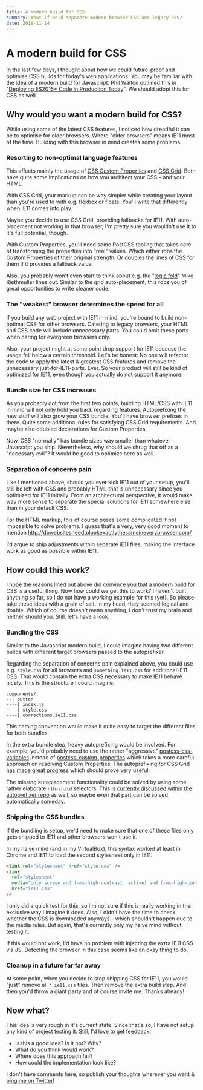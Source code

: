 ```yaml
---
title: A modern build for CSS
summary: What if we'd separate modern browser CSS and legacy CSS?
date: 2018-11-14
---
```


# A modern build for CSS

In the last few days, I thought about how we could future-proof and optimise CSS builds for today's web applications. You may be familiar with the idea of a modern build for Javascript. Phil Walton outlined this in "[Deploying ES2015+ Code in Production Today](https://philipwalton.com/articles/deploying-es2015-code-in-production-today/)". We should adopt this for CSS as well.

## Why would you want a modern build for CSS?

While using some of the latest CSS features, I noticed how dreadful it can be to optimise for older browsers. Where "older browsers" means IE11 most of the time. Building with this browser in mind creates some problems.

### Resorting to non-optimal language features

This affects mainly the usage of [CSS Custom Properties](https://developer.mozilla.org/en-US/docs/Web/CSS/--*) and [CSS Grid](https://developer.mozilla.org/en-US/docs/Web/CSS/grid). Both have quite some implications on how you architect your CSS – and your HTML.

With CSS Grid, your markup can be way simpler while creating your layout than you're used to with e.g. flexbox or floats. You'll write that differently when IE11 comes into play.

Maybe you decide to use CSS Grid, providing fallbacks for IE11. With auto-placement not working in that browser, I'm pretty sure you wouldn't use it to it's full potential, though.

With Custom Properties, you'll need some PostCSS tooling that takes care of transforming the properties into "real" values. Which either robs the Custom Properties of their original strength. Or doubles the lines of CSS for them if it provides a fallback value.

Also, you probably won't even start to think about e.g. the "[logic fold](https://www.smashingmagazine.com/2018/05/css-custom-properties-strategy-guide/#the-logic-fold)" Mike Riethmuller lines out. Similar to the grid auto-placement, this robs you of great opportunities to write cleaner code.

### The "weakest" browser determines the speed for all

If you build any web project with IE11 in mind, you're bound to build non-optimal CSS for other browsers. Catering to legacy browsers, your HTML and CSS code will include unnecessary parts. You could omit these parts when caring for evergreen browsers only.

Also, your project might at some point drop support for IE11 because the usage fell below a certain threshold. Let's be honest: No one will refactor the code to apply the latest & greatest CSS features and remove the unnecessary just-for-IE11-parts. Ever. So your product will still be kind of optimized for IE11, even though you actually do not support it anymore.

### Bundle size for CSS increases

As you probably got from the first two points, building HTML/CSS with IE11 in mind will not only hold you back regarding features. Autoprefixing the new stuff will also grow your CSS bundle. You'll have browser prefixes in there. Quite some additional rules for satisfying CSS Grid requirements. And maybe also doubled declarations for Custom Properties.

Now, CSS "normally" has bundle sizes way smaller than whatever Javascript you ship. Nevertheless, why should we shrug that off as a "necessary evil"? It would be good to optimize here as well.

### Separation of ~~concerns~~ pain

Like I mentioned above, should you ever kick IE11 out of your setup, you'll still be left with CSS and probably HTML that is unnecessary since you optimized for IE11 initially. From an architectural perspective, it would make way more sense to separate the special solutions for IE11 somewhere else than in your default CSS.

For the HTML markup, this of course poses some complicated if not impossible to solve problems. I guess that's a very, very good moment to mention http://dowebsitesneedtolookexactlythesameineverybrowser.com/

I'd argue to ship adjustments within separate IE11 files, making the interface work as good as possible within IE11.

## How could this work?

I hope the reasons lined out above did convince you that a modern build for CSS is a useful thing. Now how could we get this to work? I haven't built anything so far, so I do not have a working example for this (yet). So please take these ideas with a grain of salt. In my head, they seemed logical and doable. Which of course doesn't mean anything, I don't trust my brain and neither should you. Still, let's have a look.

### Bundling the CSS

Similar to the Javascript modern build, I could imagine having two different builds with different target browsers passed to the autoprefixer.

Regarding the separation of ~~concerns~~ pain explained above, you could use e.g. `style.css` for all browsers and `something.ie11.css` for additional IE11 CSS. That would contain the extra CSS necessary to make IE11 behave nicely. This is the structure I could imagine:

```
components/
--| button
----| index.js
----| style.css
----| corrections.ie11.css
```

This naming convention would make it quite easy to target the different files for both bundles.

In the extra bundle step, heavy autoprefixing would be involved. For example, you'd probably need to use the rather "aggressive" [postcss-css-variables](https://github.com/MadLittleMods/postcss-css-variables) instead of [postcss-custom-properties](https://github.com/postcss/postcss-custom-properties) which takes a more careful approach on resolving Custom Properties. The autoprefixing for CSS Grid [has made great progress](https://css-tricks.com/css-grid-in-ie-css-grid-and-the-new-autoprefixer/#article-header-id-2) which should prove very useful.

The missing autoplacement functionality could be solved by using some rather elaborate `nth-child` selectors. This [is currently discussed within the autoprefixer repo](https://github.com/postcss/autoprefixer/issues/1148) as well, so maybe even that part can be solved automatically [someday](https://www.youtube.com/watch?v=QfaTbTsgGow#t=0m32s).

### Shipping the CSS bundles

If the bundling is setup, we'd need to make sure that one of these files only gets shipped to IE11 and other browsers won't use it.

In my naive mind (and in my VirtualBox), this syntax worked at least in Chrome and IE11 to load the second stylesheet only in IE11:

```html
<link rel="stylesheet" href="style.css" />
<link
  rel="stylesheet"
  media="only screen and (-ms-high-contrast: active) and (-ms-high-contrast: none)"
  href="ie11.css"
/>
```

I only did a quick test for this, so I'm not sure if this is really working in the exclusive way I imagine it does. Also, I didn't have the time to check whether the CSS is downloaded anyways – which shouldn't happen due to the media rules. But again, that's currently only my naive mind without testing it.

If this would not work, I'd have no problem with injecting the extra IE11 CSS via JS. Detecting the browser in this case seems like an okay thing to do.

### Cleanup in a future far far away

At some point, when you decide to stop shipping CSS for IE11, you would "just" remove all `*.ie11.css` files. Then remove the extra build step. And then you'd throw a giant party and of course invite me. Thanks already!

## Now what?

This idea is very rough in it's current state. Since that's so, I have not setup any kind of project testing it. Still, I'd love to get feedback:

- Is this a good idea? Is it not? Why?
- What do you think would work?
- Where does this approach fail?
- How could the implementation look like?

I don't have comments here, so publish your thoughts wherever you want & [ping me on Twitter](https://twitter.com/herrbertling/)!
